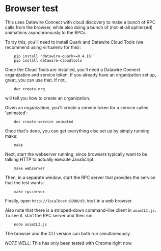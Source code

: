Browser test
============

This uses Datawire Connect with cloud discovery to make a bunch of RPC calls from the browser, while also doing a bunch of (not-at-all optimized) animations asynchronously to the RPCs.

To try this, you'll need to install Quark and Datawire Cloud Tools (we recommend using virtualenv for this):

        pip install 'datawire-quark>=0.4.16'`
        pip install datawire-cloudtools

Once the Cloud Tools are installed, you'll need a Datawire Connect organization and service token. If you already have an organization set up, great, you can use that. If not, 

        dwc create-org

will tell you how to create an organization.

Given an organization, you'll create a service token for a service called 'animated':

        dwc create-service animated

Once that's done, you can get everything else set up by simply running make:
        
        make

Next, start the webserver running, since browsers typically want to be talking HTTP to actually execute JavaScript:

        make webserver

Then, in a separate window, start the RPC server that provides the service that the test wants:

        make rpcserver

Finally, open `http://localhost:8000/d3.html` in a web browser.

Also note that there is a stripped-down command-line client in `animCLI.js`. To see it, start the RPC server and then run

        node animCLI.js

The browser and the CLI version can both run simultaneously.

_NOTE WELL_: This has only been tested with Chrome right now.
